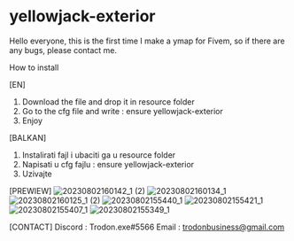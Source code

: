 # yellowjack-exterior

Hello everyone, this is the first time I make a ymap for Fivem, so if there are any bugs, please contact me.

How to install 

[EN]
1. Download the file and drop it in resource folder
2. Go to the cfg file and write : ensure yellowjack-exterior
3. Enjoy

[BALKAN]
1. Instalirati fajl i ubaciti ga u resource folder
2. Napisati u cfg fajlu : ensure yellowjack-exterior
3. Uzivajte
   
[PREWIEW]
![20230802160142_1 (2)](https://github.com/trodon2410/yellowjack-exterior/assets/141275703/9c968e61-36d7-4dbd-8eb1-cc1061776520)
![20230802160134_1](https://github.com/trodon2410/yellowjack-exterior/assets/141275703/0017b171-16bb-4d6f-9af2-933ac2c29b66)
![20230802160125_1 (2)](https://github.com/trodon2410/yellowjack-exterior/assets/141275703/adc1ef3a-8982-4edd-b002-b56f7a905653)
![20230802155440_1](https://github.com/trodon2410/yellowjack-exterior/assets/141275703/83c1986c-1dbe-48e2-9684-e62283a11325)
![20230802155421_1](https://github.com/trodon2410/yellowjack-exterior/assets/141275703/dcef4be8-7430-4977-b1f1-ffcc936d30e0)
![20230802155407_1](https://github.com/trodon2410/yellowjack-exterior/assets/141275703/a79040db-9293-47da-b9f7-0563c981c98a)
![20230802155349_1](https://github.com/trodon2410/yellowjack-exterior/assets/141275703/b8150e3e-84d8-4883-b3f7-ed9c831477c6)


[CONTACT]
Discord : Trodon.exe#5566
Email : trodonbusiness@gmail.com
